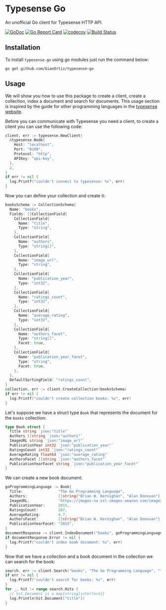 # Typesense Go

An unofficial Go client for Typesense HTTP API.

[![GoDoc](https://godoc.org/github.com/GianOrtiz/typesense-go?status.svg)](https://pkg.go.dev/github.com/GianOrtiz/typesense-go)
[![Go Report Card](https://goreportcard.com/badge/github.com/GianOrtiz/typesense-go)](https://goreportcard.com/report/github.com/GianOrtiz/typesense-go)
[![codecov](https://codecov.io/gh/GianOrtiz/typesense-go/branch/master/graph/badge.svg)](https://codecov.io/gh/GianOrtiz/typesense-go)
[![Build Status](https://travis-ci.com/GianOrtiz/typesense-go.svg?branch=master)](https://travis-ci.com/GianOrtiz/typesense-go)

## Installation

To install `typesense-go` using go modules just run the command below:

```
go get github.com/GianOrtiz/typesense-go
```

## Usage

We will show you how to use this package to create a client, create a collection, index a document and search for documents. This usage section is inspired by the guide for other programming languages in the [typesense website](https://typesense.org/docs/0.11.2/guide/).

Before you can communicate with Typesense you need a client, to create a client you can use the following code:

```go
client, err := typesense.NewClient(
  &typesense.Node{
    Host: "localhost",
    Port: "8108",
    Protocol: "http",
    APIKey: "api-key",
  },
  2,
)
if err != nil {
  log.Printf("couldn't connect to typesense: %v", err)
}
```

Now you can define your collection and create it:

```go
booksSchema := CollectionSchema{
  Name: "books",
  Fields: []CollectionField{
    CollectionField{
      Name: "title",
      Type: "string",
    },
    CollectionField{
      Name: "authors",
      Type: "string[]",
    },
    CollectionField{
      Name: "image_url",
      Type: "string",
    },
    CollectionField{
      Name: "publication_year",
      Type: "int32",
    },
    CollectionField{
      Name: "ratings_count",
      Type: "int32",
    },
    CollectionField{
      Name: "average_rating",
      Type: "int32",
    },
    CollectionField{
      Name: "authors_facet",
      Type: "string[]",
      Facet: true,
    },
    CollectionField{
      Name: "publication_year_facet",
      Type: "string",
      Facet: true,
    },
  },
  DefaultSortingField: "ratings_count",
}
collection, err := client.CreateCollection(booksSchema)
if err != nil {
  log.Printf("couldn't create collection books: %v", err)
}
```

Let's suppose we have a struct type `Book` that represents the document for the `books` collection:

```go
type Book struct {
  Title string `json:"title"`
  Authors []string `json:"authors"`
  ImageURL string `json:"image_url"`
  PublicationYear int32 `json:"publication_year"`
  RatingsCount int32 `json:"ratings_count"`
  AverageRating float64 `json:"average_rating"`
  AuthorsFacet []string `json:"authors_facet"`
  PublicationYearFacet string `json:"publication_year_facet"`
}
```

We can create a new book document:

```go
goProgrammingLanguage := Book{
  Title:                "The Go Programming Language",
  Authors:              []string{"Brian W. Kernighan", "Alan Donovan"},
  ImageURL:             "https://images-na.ssl-images-amazon.com/images/I/41aSIiETPPL.jpg",
  PublicationYear:      2015,
  RatingsCount:         287,
  AverageRating:        4.7,
  AuthorsFacet:         []string{"Brian W. Kernighan", "Alan Donovan"},
  PublicationYearFacet: "2015",
}
documentResponse := client.IndexDocument("books", goProgrammingLanguage)
if documentResponse.Error != nil {
  log.Printf("couldn't index book document: %v", err)
}
```

Now that we have a collection and a book document in the collection we can search for the book:

```go
search, err := client.Search("books", "The Go Programming Language", "title", nil)
if err != nil {
  log.Printf("couldn't search for books: %v", err)
}
for _, hit := range search.Hits {
  // hit.Document is a map[string]interface{}
  log.Println(hit.Document["title"])
}
```

